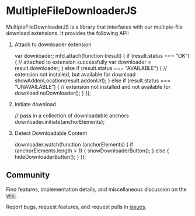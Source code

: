# MultipleFileDownloaderJS

MultipleFileDownloaderJS is a library that interfaces with our multiple-file download extensions. It provides the following API:

1. Attach to downloader extension

	var downloader;
	mfd.attach(function (result) {
	    if (result.status === “OK”) {
	      // attached to extension successfully
	      var downloader = result.downloader;
	    } else if (result.status === “AVAILABLE”) {
	      // extension not installed, but available for download
	      showAddonLocation(result.addonUrl);
	    } else if (result.status === “UNAVAILABLE”) {
	      // extension not installed and not available for download
	      noDownloader();
	    }
	});

2. Initiate download
	
	// pass in a collection of downloadable anchors
	downloader.initiate(anchorElements);

3. Detect Downloadable Content

	downloader.watch(function (anchorElements) {
	    if (anchorElements.length > 1) {
	      showDownloaderButton();
	    } else {
	      hideDownloaderButton();
	    }
	});


## Community
Find features, implementation details, and miscellaneous discussion on the
[wiki](https://github.com/mediascience/HTML5-Multiple-Download/wiki).

Report bugs, request features, and request pulls in
[issues](https://github.com/mediascience/HTML5-Multiple-Download/issues).


